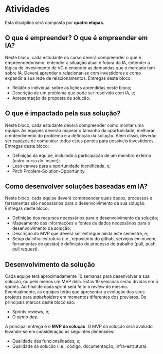 # Atividades

Esta disciplina será composta por **quatro etapas**.

## O que é empreender? O que é empreender em IA? 

Neste bloco, cada estudante do curso deverá compreender o que é empreendedorismo, entender a situação atual e futura da IA, entender a lógica de investimento de VC e entender as demandas que o mercado tem sobre IA. Deverá aprender a relacionar-se com investidores e como expandir a sua rede de relacionamentos. Entregas deste bloco:

* Relatório individual sobre as lições aprendidas neste bloco;
* Descrição de um problema que pode ser resolvido com IA, e;
* Apresentação da proposta de solução.

## O que é impactado pela sua solução? 

Neste bloco, cada estudante deverá compreender como montar uma equipe. As equipes deverão mapear o tamanho da oportunidade, melhorar o entendimento do problema e a definição da solução. Além disso, deverão ser capazes de comunicar todos estes pontos para possíveis investidores. Entregas deste bloco: 

* Definição da equipe, incluindo a participação de um membro externo (outro curso do Insper);
* Lean canvas para a oportunidade identificada, e;
* Pitch Problem-Solution-Opportunity.

## Como desenvolver soluções baseadas em IA? 

Neste bloco, cada equipe deverá compreender quais dados, processos e ferramentas são necessários para o desenvolvimento da sua solução. Entregas deste bloco: 

* Definição dos recursos necessários para o desenvolvimento da solução;
* Mapeamento das informações e fontes de dados necessários para o desenvolvimento da solução;
* Descrição do MVP que deverá ser entregue ainda este semestre, e;
* Setup da infra-estrutura (i.e., repositório do github, serviços em nuvem, ferramentas de gestão) e definição do processo de trabalho (pull, push, pull request).

## Desenvolvimento da solução

Cada equipe terá aproximadamente 10 semanas para desenvolver a sua solução, ou pelo menos um MVP dela. Estas 10 semanas serão dividas em 5 sprints. Ao final de cada sprint será feito o *review* do mesmo. Eventualmente, as equipes terão que apresentar a evolução dos seus projetos para *stakeholders* em momentos diferentes dos previstos. Os principais marcos deste bloco são: 

* Sprints reviews, e;
* O *demo day*. 

A principal entrega é o **MVP da solução**. O MVP da solução será avaliado levando-se em consideração as seguintes dimensões: 

* Qualidade das funcionalidades, e; 
* Qualidade da solução (i.e., código, documentação, infra-estrutura).

